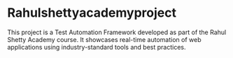 # Rahulshettyacademyproject
This project is a Test Automation Framework developed as part of the Rahul Shetty Academy course. It showcases real-time automation of web applications using industry-standard tools and best practices.
